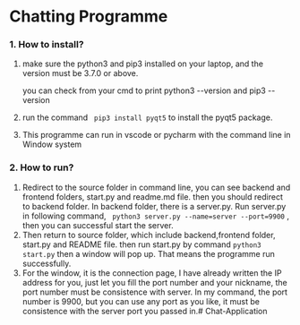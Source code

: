 # Chatting Programme

### 1. How to install?

1. make sure the python3 and pip3 installed on your laptop, and the version must be 3.7.0 or above. 

   you can check from your cmd to print python3  --version and pip3  --version

2. run the command ` pip3 install pyqt5`  to install the pyqt5 package.

3. This programme can run in vscode or pycharm  with the command line in Window system



### 2. How to run?

1. Redirect to the source folder in command line, you can see backend and frontend folders, start.py and readme.md file. then you should redirect to backend folder.  In backend folder, there is a server.py.  Run server.py in following command, ` python3 server.py --name=server --port=9900` , then you can successful start the server.
2.  Then return  to source folder, which include  backend,frontend folder, start.py and README file. then run start.py by command `python3 start.py`  then a window will pop up. That means the programme run successfully.
3. For the window, it is the connection page, I have already written the IP address for you, just let you fill the port number and your nickname, the port number must be consistence with server. In my command, the port number is 9900, but you can use any port as you like, it must be consistence with the server port you passed in.#   C h a t - A p p l i c a t i o n  
 